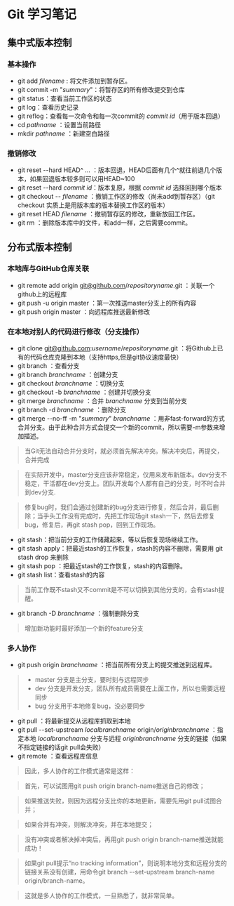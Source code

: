 # Git 学习笔记

## 集中式版本控制

### 基本操作

- git add *filename* : 将文件添加到暂存区。
- git commit -m "*summary*"：将暂存区的所有修改提交到仓库
- git status：查看当前工作区的状态
- git log：查看历史记录
- git reflog：查看每一次命令和每一次commit的 *commit id*（用于版本回退）
- cd *pathname* ：设置当前路径
- mkdir *pathname* ：新建空白路径

### 撤销修改

- git reset --hard HEAD^ ... ：版本回退，HEAD后面有几个^就往前退几个版本，如果回退版本较多则可以用HEAD~100
- git reset --hard *commit id*：版本复原，根据 *commit id* 选择回到哪个版本
- git checkout -- *filename* ：撤销工作区的修改（尚未add到暂存区）（git checkout 实质上是用版本库的版本替换工作区的版本）
- git reset HEAD *filename* ：撤销暂存区的修改，重新放回工作区。
- git rm ：删除版本库中的文件，和add一样，之后需要commit。

## 分布式版本控制

### 本地库与GitHub仓库关联
- git remote add origin git@github.com/*repositoryname*.git ：关联一个github上的远程库
- git push -u origin master ：第一次推送master分支上的所有内容
- git push origin master ：向远程库推送最新修改

### 在本地对别人的代码进行修改（分支操作）

- git clone git@github.com:*username*/*repositoryname*.git ：将Github上已有的代码仓库克隆到本地（支持https,但是git协议速度最快）
- git branch ：查看分支
- git branch *branchname* ：创建分支
- git checkout *branchname* ：切换分支
- git checkout -b *branchname* ：创建并切换分支
- git merge *branchname* ：合并 *branchname* 分支到当前分支
- git branch -d *branchname* ：删除分支
- git merge --no-ff -m "*summary*" *branchname* ：用非fast-forward的方式合并分支。由于此种合并方式会提交一个新的commit，所以需要-m参数来增加描述。


> 当Git无法自动合并分支时，就必须首先解决冲突。解决冲突后，再提交，合并完成

> 在实际开发中，master分支应该非常稳定，仅用来发布新版本。dev分支不稳定，干活都在dev分支上。团队开发每个人都有自己的分支，时不时合并到dev分支.

> 修复bug时，我们会通过创建新的bug分支进行修复，然后合并，最后删除；当手头工作没有完成时，先把工作现场git stash一下，然后去修复bug，修复后，再git stash pop，回到工作现场。

- git stash：把当前分支的工作储藏起来，等以后恢复现场继续工作。
- git stash apply：把最近stash的工作恢复，stash的内容不删除，需要用 git stash drop 来删除
- git stash pop ：把最近stash的工作恢复，stash的内容删除。
- git stash list：查看stash的内容

> 当前工作既不stash又不commit是不可以切换到其他分支的，会有stash提醒。

- git branch -D *branchname* ：强制删除分支

> 增加新功能时最好添加一个新的feature分支

### 多人协作

- git push origin *branchname* ：把当前所有分支上的提交推送到远程库。

> - master 分支是主分支，要时刻与远程同步
> - dev 分支是开发分支，团队所有成员需要在上面工作，所以也需要远程同步
> - bug 分支用于本地修复bug，没必要同步

- git pull ：将最新提交从远程库抓取到本地
- git pull --set-upstream *localbranchname* origin/*originbranchname* ：指定本地 *localbranchname* 分支与远程 *originbranchname* 分支的链接（如果不指定链接的话git pull会失败）
- git remote ：查看远程库信息

> 因此，多人协作的工作模式通常是这样：

> 首先，可以试图用git push origin branch-name推送自己的修改；

> 如果推送失败，则因为远程分支比你的本地更新，需要先用git pull试图合并；

> 如果合并有冲突，则解决冲突，并在本地提交；

> 没有冲突或者解决掉冲突后，再用git push origin branch-name推送就能成功！

> 如果git pull提示“no tracking information”，则说明本地分支和远程分支的链接关系没有创建，用命令git branch --set-upstream branch-name origin/branch-name。

> 这就是多人协作的工作模式，一旦熟悉了，就非常简单。




